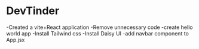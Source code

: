 # DevTinder
-Created a vite+React application
-Remove unnecessary code
-create hello world app
-Install Tailwind css
-Install Daisy UI
-add navbar component to App.jsx
